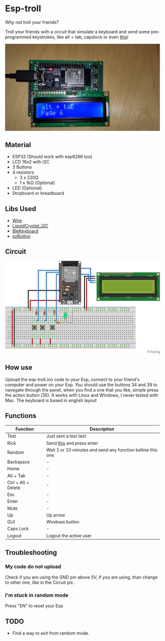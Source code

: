 # Esp-troll
 Why not troll your friends?

Troll your friends with a circuit that simulate a keyboard and send some pre-programmed keystrokes, like alt + tab, capslock or even [this](https://www.youtube.com/watch?v=dQw4w9WgXcQ)!

![Device](/miscs/real_one.jpeg "Device")

## Material
 * ESP32 (Should work with esp8266 too)
 * LCD 16x2 with I2C
 * 3 Buttons
 * 4 resistors
   * 3 x 220Ω
   * 1 x 1kΩ (Optional)
 * LED (Optional)
 * Stripboard or breadboard

## Libs Used
 * [Wire](https://www.arduino.cc/en/reference/wire)
 * [LiquidCrystal_I2C](https://www.arduino.cc/reference/en/libraries/liquidcrystal-i2c/)
 * [BleKeyboard](https://github.com/T-vK/ESP32-BLE-Keyboard)
 * [ezButton](https://www.arduino.cc/reference/en/libraries/ezbutton/)

## Circuit
![Circuit](/miscs/circuit.png "Circuit")

## How use

Upload the esp-troll.ino code to your Esp, connect to your friend's computer and power on your Esp. You should use the buttons 34 and 39 to navegate through the panel, when you find a one that you like, simple press the action button (35).
It works with Linux and Windows, I never tested with Mac. The keyboard is based in english layout

## Functions

| Function            | Description                                                |
|---------------------|------------------------------------------------------------|
| Test                | Just sent a test text                                      |
| Rick                | Send [this](https://www.youtube.com/watch?v=dQw4w9WgXcQ) and press enter                              |
| Random              | Wait 1 or 10 minutes and send any function bellow this one |
| Backspace           | -                                                          |
| Home                | -                                                          |
| Alt + Tab           | -                                                          |
| Ctrl + Alt + Delete | -                                                          |
| Esc                 | -                                                          |
| Enter               | -                                                          |
| Mute                | -                                                          |
| Up                  | Up arrow                                                   |
| GUI                 | Windows button                                             |
| Caps Lock           | -                                                          |
| Logout              | Logout the active user                                     |

## Troubleshooting

### My code do not upload

Check if you are using the GND pin above 5V, if you are using, than change to other one, like in the Circuit pic.

### I'm stuck in random mode

Press "EN" to reset your Esp

## TODO

 * Find a way to exit from random mode.